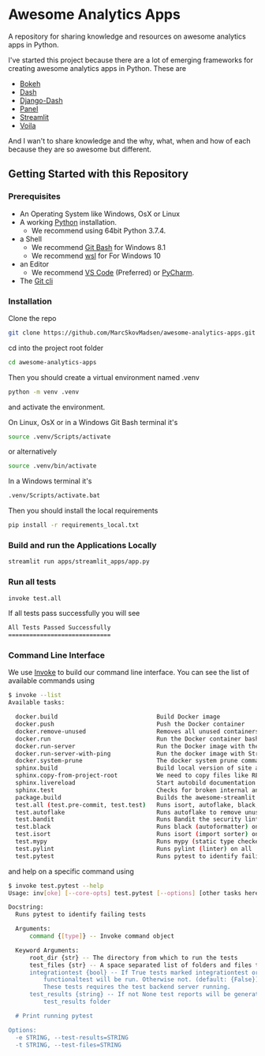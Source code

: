 # Awesome Analytics Apps

A repository for sharing knowledge and resources on awesome analytics apps in Python.

I've started this project because there are a lot of emerging frameworks for creating awesome analytics apps in Python. These are

- [Bokeh](https://sphinx.bokeh.org/en/latest/index.html)
- [Dash](https://plot.ly/dash/)
- [Django-Dash](https://pypi.org/project/django-plotly-dash/)
- [Panel](https://panel.pyviz.org/)
- [Streamlit](https://streamlit.io)
- [Voila](https://github.com/voila-dashboards/voila)

And I wan't to share knowledge and the why, what, when and how of each because they are so awesome but different.

## Getting Started with this Repository

### Prerequisites

- An Operating System like Windows, OsX or Linux
- A working [Python](https://www.python.org/) installation.
  - We recommend using 64bit Python 3.7.4.
- a Shell
  - We recommend [Git Bash](https://git-scm.com/downloads) for Windows 8.1
  - We recommend [wsl](https://en.wikipedia.org/wiki/Windows_Subsystem_for_Linux) for For Windows 10
- an Editor
  - We recommend [VS Code](https://code.visualstudio.com/) (Preferred) or [PyCharm](https://www.jetbrains.com/pycharm/).
- The [Git cli](https://git-scm.com/downloads)

### Installation

Clone the repo

```bash
git clone https://github.com/MarcSkovMadsen/awesome-analytics-apps.git
```

cd into the project root folder

```bash
cd awesome-analytics-apps
```

Then you should create a virtual environment named .venv

```bash
python -m venv .venv
```

and activate the environment.

On Linux, OsX or in a Windows Git Bash terminal it's

```bash
source .venv/Scripts/activate
```

or alternatively

```bash
source .venv/bin/activate
```

In a Windows terminal it's

```bash
.venv/Scripts/activate.bat
```

Then you should install the local requirements

```bash
pip install -r requirements_local.txt
```

### Build and run the Applications Locally

```bash
streamlit run apps/streamlit_apps/app.py
```

### Run all tests

```bash
invoke test.all
```

If all tests pass successfully you will see

```bash
All Tests Passed Successfully
=============================
```

### Command Line Interface

We use [Invoke](http://www.pyinvoke.org/) to build our command line interface. You can see the list of available commands using

```bash
$ invoke --list
Available tasks:

  docker.build                            Build Docker image
  docker.push                             Push the Docker container
  docker.remove-unused                    Removes all unused containers to free up space
  docker.run                              Run the Docker container bash terminal interactively.
  docker.run-server                       Run the Docker image with the Streamlit server.
  docker.run-server-with-ping             Run the docker image with Streamlit server and
  docker.system-prune                     The docker system prune command will free up space
  sphinx.build                            Build local version of site and open in a browser
  sphinx.copy-from-project-root           We need to copy files like README.md into docs/_copy_of_project_root
  sphinx.livereload                       Start autobild documentation server and open in browser.
  sphinx.test                             Checks for broken internal and external links and
  package.build                           Builds the awesome-streamlit package)
  test.all (test.pre-commit, test.test)   Runs isort, autoflake, black, pylint, mypy and pytest
  test.autoflake                          Runs autoflake to remove unused imports on all .py files recursively
  test.bandit                             Runs Bandit the security linter from PyCQA.
  test.black                              Runs black (autoformatter) on all .py files recursively
  test.isort                              Runs isort (import sorter) on all .py files recursively
  test.mypy                               Runs mypy (static type checker) on all .py files recursively
  test.pylint                             Runs pylint (linter) on all .py files recursively to identify coding errors
  test.pytest                             Runs pytest to identify failing tests
```

and help on a specific command using

```bash
$ invoke test.pytest --help
Usage: inv[oke] [--core-opts] test.pytest [--options] [other tasks here ...]

Docstring:
  Runs pytest to identify failing tests

  Arguments:
      command {[type]} -- Invoke command object

  Keyword Arguments:
      root_dir {str} -- The directory from which to run the tests
      test_files {str} -- A space separated list of folders and files to test. (default: {'tests})
      integrationtest {bool} -- If True tests marked integrationtest or
          functionaltest will be run. Otherwise not. (default: {False})
          These tests requires the test backend server running.
      test_results {string} -- If not None test reports will be generated in the
          test_results folder

  # Print running pytest

Options:
  -e STRING, --test-results=STRING
  -t STRING, --test-files=STRING
```
